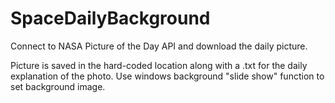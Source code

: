 # SpaceDailyBackground
Connect to NASA Picture of the Day API and download the daily picture.

Picture is saved in the hard-coded location along with a .txt for the daily explanation of the photo.
Use windows background "slide show" function to set background image.
